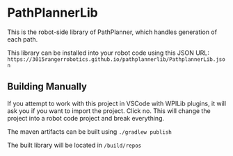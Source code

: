 # PathPlannerLib

This is the robot-side library of PathPlanner, which handles generation of each path.

This library can be installed into your robot code using this JSON URL:
`https://3015rangerrobotics.github.io/pathplannerlib/PathplannerLib.json`

## Building Manually

If you attempt to work with this project in VSCode with WPILib plugins, it will ask you if you want to import the project. Click no. This will change the project into a robot code project and break everything.

The maven artifacts can be built using `./gradlew publish`

The built library will be located in `/build/repos`
